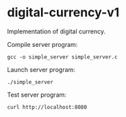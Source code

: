# digital-currency-v1

Implementation of digital currency.

Compile server program:
```
gcc -o simple_server simple_server.c
```

Launch server program:
```
./simple_server
```

Test server program:
```
curl http://localhost:8080
```

